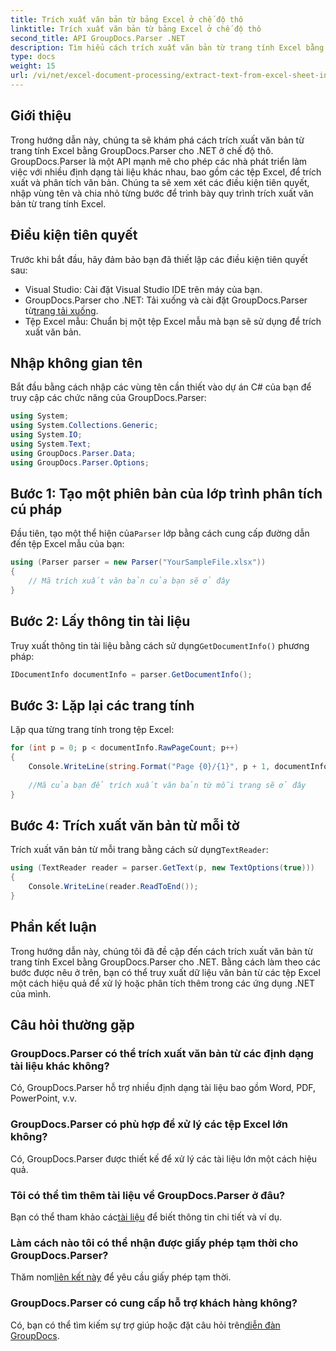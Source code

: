```yaml
---
title: Trích xuất văn bản từ bảng Excel ở chế độ thô
linktitle: Trích xuất văn bản từ bảng Excel ở chế độ thô
second_title: API GroupDocs.Parser .NET
description: Tìm hiểu cách trích xuất văn bản từ trang tính Excel bằng GroupDocs.Parser cho .NET trong hướng dẫn toàn diện này. Tải xuống và bắt đầu phân tích cú pháp.
type: docs
weight: 15
url: /vi/net/excel-document-processing/extract-text-from-excel-sheet-in-raw-mode/
---
```

## Giới thiệu
Trong hướng dẫn này, chúng ta sẽ khám phá cách trích xuất văn bản từ trang tính Excel bằng GroupDocs.Parser cho .NET ở chế độ thô. GroupDocs.Parser là một API mạnh mẽ cho phép các nhà phát triển làm việc với nhiều định dạng tài liệu khác nhau, bao gồm các tệp Excel, để trích xuất và phân tích văn bản. Chúng ta sẽ xem xét các điều kiện tiên quyết, nhập vùng tên và chia nhỏ từng bước để trình bày quy trình trích xuất văn bản từ trang tính Excel.
## Điều kiện tiên quyết
Trước khi bắt đầu, hãy đảm bảo bạn đã thiết lập các điều kiện tiên quyết sau:
- Visual Studio: Cài đặt Visual Studio IDE trên máy của bạn.
-  GroupDocs.Parser cho .NET: Tải xuống và cài đặt GroupDocs.Parser từ[trang tải xuống](https://releases.groupdocs.com/parser/net/).
- Tệp Excel mẫu: Chuẩn bị một tệp Excel mẫu mà bạn sẽ sử dụng để trích xuất văn bản.

## Nhập không gian tên
Bắt đầu bằng cách nhập các vùng tên cần thiết vào dự án C# của bạn để truy cập các chức năng của GroupDocs.Parser:
```csharp
using System;
using System.Collections.Generic;
using System.IO;
using System.Text;
using GroupDocs.Parser.Data;
using GroupDocs.Parser.Options;
```
## Bước 1: Tạo một phiên bản của lớp trình phân tích cú pháp
 Đầu tiên, tạo một thể hiện của`Parser` lớp bằng cách cung cấp đường dẫn đến tệp Excel mẫu của bạn:
```csharp
using (Parser parser = new Parser("YourSampleFile.xlsx"))
{
    // Mã trích xuất văn bản của bạn sẽ ở đây
}
```
## Bước 2: Lấy thông tin tài liệu
 Truy xuất thông tin tài liệu bằng cách sử dụng`GetDocumentInfo()` phương pháp:
```csharp
IDocumentInfo documentInfo = parser.GetDocumentInfo();
```
## Bước 3: Lặp lại các trang tính
Lặp qua từng trang tính trong tệp Excel:
```csharp
for (int p = 0; p < documentInfo.RawPageCount; p++)
{
    Console.WriteLine(string.Format("Page {0}/{1}", p + 1, documentInfo.RawPageCount));
    
    //Mã của bạn để trích xuất văn bản từ mỗi trang sẽ ở đây
}
```
## Bước 4: Trích xuất văn bản từ mỗi tờ
 Trích xuất văn bản từ mỗi trang bằng cách sử dụng`TextReader`:
```csharp
using (TextReader reader = parser.GetText(p, new TextOptions(true)))
{
    Console.WriteLine(reader.ReadToEnd());
}
```

## Phần kết luận
Trong hướng dẫn này, chúng tôi đã đề cập đến cách trích xuất văn bản từ trang tính Excel bằng GroupDocs.Parser cho .NET. Bằng cách làm theo các bước được nêu ở trên, bạn có thể truy xuất dữ liệu văn bản từ các tệp Excel một cách hiệu quả để xử lý hoặc phân tích thêm trong các ứng dụng .NET của mình.

## Câu hỏi thường gặp
### GroupDocs.Parser có thể trích xuất văn bản từ các định dạng tài liệu khác không?
Có, GroupDocs.Parser hỗ trợ nhiều định dạng tài liệu bao gồm Word, PDF, PowerPoint, v.v.
### GroupDocs.Parser có phù hợp để xử lý các tệp Excel lớn không?
Có, GroupDocs.Parser được thiết kế để xử lý các tài liệu lớn một cách hiệu quả.
### Tôi có thể tìm thêm tài liệu về GroupDocs.Parser ở đâu?
 Bạn có thể tham khảo các[tài liệu](https://reference.groupdocs.com/parser/net/) để biết thông tin chi tiết và ví dụ.
### Làm cách nào tôi có thể nhận được giấy phép tạm thời cho GroupDocs.Parser?
 Thăm nom[liên kết này](https://purchase.groupdocs.com/temporary-license/) để yêu cầu giấy phép tạm thời.
### GroupDocs.Parser có cung cấp hỗ trợ khách hàng không?
Có, bạn có thể tìm kiếm sự trợ giúp hoặc đặt câu hỏi trên[diễn đàn GroupDocs](https://forum.groupdocs.com/c/parser/17).